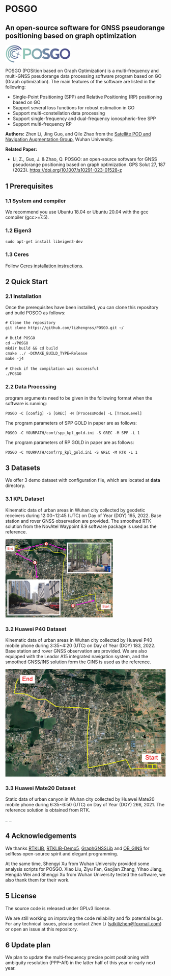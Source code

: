# POSGO

## An open-source software for GNSS pseudorange positioning based on graph optimization

<img src="doc/POSGO.png" alt="POSGO" style="zoom:20%;" />

POSGO (POSition based on Graph Optimization) is a multi-frequency and multi-GNSS pseudorange data processing software program based on GO (Graph optimization). The main features of the software are listed in the following:

- Single-Point Positioning (SPP) and Relative Positioning (RP) positioning based on GO
- Support several loss functions for robust estimation in GO
- Support multi-constellation data processing
- Support single-frequency and dual-frequency ionospheric-free SPP
- Support multi-frequency RP

**Authors:** Zhen Li, Jing Guo, and Qile Zhao from the [Satellite POD and Navigation Augmentation Group](http://panda.whu.edu.cn/), Wuhan University.

**Related Paper:**

- Li, Z., Guo, J. & Zhao, Q. POSGO: an open-source software for GNSS pseudorange positioning based on graph optimization. GPS Solut 27, 187 (2023). https://doi.org/10.1007/s10291-023-01528-z

## 1 Prerequisites

### 1.1 System and compiler

We recommend you use Ubuntu 18.04 or Ubuntu 20.04 with the gcc compiler (gcc>=7.5).

### 1.2 Eigen3

```
sudo apt-get install libeigen3-dev
```

### 1.3 Ceres

Follow [Ceres installation instructions](http://ceres-solver.org/installation.html).

## 2 Quick Start

### 2.1 Installation

Once the prerequisites have been installed, you can clone this repository and build POSGO as follows:

```
# Clone the repository
git clone https://github.com/lizhengnss/POSGO.git ~/

# Build POSGO
cd ~/POSGO
mkdir build && cd build
cmake ../ -DCMAKE_BUILD_TYPE=Release
make -j4

# Check if the compilation was successful
./POSGO
```

### 2.2 Data Processing

program arguments need to be given in the following format when the software is running:

```
POSGO -C [config] -S [GREC] -M [ProcessMode] -L [TraceLevel]
```

The program parameters of SPP GOLD in paper are as follows:

```
POSGO -C YOURPATH/conf/spp_kpl_gold.ini -S GREC -M SPP -L 1
```

The program parameters of RP GOLD in paper are as follows:
```
POSGO -C YOURPATH/conf/rp_kpl_gold.ini -S GREC -M RTK -L 1
```

## 3 Datasets

We offer 3 demo dataset with configuration file, which are located at **data** directory.

### 3.1 KPL Dataset

Kinematic data of urban areas in Wuhan city collected by geodetic receivers during 12:00~12:45 (UTC) on Day of Year (DOY) 165, 2022. Base station and rover GNSS observation are provided. The smoothed RTK solution from the NovAtel Waypoint 8.9 software package is used as the reference.

<img src="doc/KPL.jpg" alt="KPL" style="zoom:33%;" />

### 3.2 Huawei P40 Dataset

Kinematic data of urban areas in Wuhan city collected by Huawei P40 mobile phone during 3:35~4:20 (UTC) on Day of Year (DOY) 183, 2022. Base station and rover GNSS observation are provided. We are also equipped with the Leador A15 integrated navigation system, and the smoothed GNSS/INS solution form the GINS is used as the reference.

<img src="doc/P40.jpg" alt="KPL" style="zoom:50%;" />

### 3.3 Huawei Mate20 Dataset

Static data of urban canyon in Wuhan city collected by Huawei Mate20 mobile phone during 6:35~6:50 (UTC) on Day of Year (DOY) 266, 2021. The reference solution is obtained from RTK.

<img src="doc/Mate20-1.jpg" alt="Mate20-1" style="zoom:10%;" />  <img src="doc/Mate20-2.jpg" alt="Mate20-2" style="zoom:10%;" />

## 4 Acknowledgements

We thanks [RTKLIB](https://github.com/tomojitakasu/RTKLIB/tree/rtklib_2.4.3), [RTKLIB-Demo5](https://github.com/rtklibexplorer/RTKLIB), [GraphGNSSLib](https://github.com/weisongwen/GraphGNSSLib) and [OB_GINS](https://github.com/i2Nav-WHU/OB_GINS) for selfless open-source spirit and elegant programming.

At the same time, Shengyi Xu from Wuhan University provided some analysis scripts for POSGO. Xiao Liu, Ziyu Fan, Gaojian Zhang, Yihao Jiang, Hengda Wei and Shengyi Xu from Wuhan University tested the software, we also thank them for their work.

## 5 License

The source code is released under GPLv3 license.

We are still working on improving the code reliability and fix potential bugs. For any technical issues, please contact Zhen Li (sdkjlizhen@foxmail.com) or open an issue at this repository.


## 6 Update plan
We plan to update the multi-frequency precise point positioning with ambiguity resolution (PPP-AR) in the latter half of this year or early next year.


